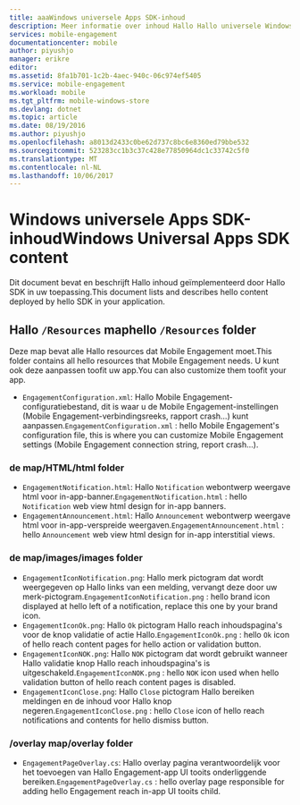 ```yaml
---
title: aaaWindows universele Apps SDK-inhoud
description: Meer informatie over inhoud Hallo Hallo universele Windows-Apps-SDK voor Azure Mobile Engagement
services: mobile-engagement
documentationcenter: mobile
author: piyushjo
manager: erikre
editor: 
ms.assetid: 8fa1b701-1c2b-4aec-940c-06c974ef5405
ms.service: mobile-engagement
ms.workload: mobile
ms.tgt_pltfrm: mobile-windows-store
ms.devlang: dotnet
ms.topic: article
ms.date: 08/19/2016
ms.author: piyushjo
ms.openlocfilehash: a8013d2433c0be62d737c8bc6e8360ed79bbe532
ms.sourcegitcommit: 523283cc1b3c37c428e77850964dc1c33742c5f0
ms.translationtype: MT
ms.contentlocale: nl-NL
ms.lasthandoff: 10/06/2017
---
```

# <a name="windows-universal-apps-sdk-content"></a><span data-ttu-id="f3e61-103">Windows universele Apps SDK-inhoud</span><span class="sxs-lookup"><span data-stu-id="f3e61-103">Windows Universal Apps SDK content</span></span>
<span data-ttu-id="f3e61-104">Dit document bevat en beschrijft Hallo inhoud geïmplementeerd door Hallo SDK in uw toepassing.</span><span class="sxs-lookup"><span data-stu-id="f3e61-104">This document lists and describes hello content deployed by hello SDK in your application.</span></span>

## <a name="hello-resources-folder"></a><span data-ttu-id="f3e61-105">Hallo `/Resources` map</span><span class="sxs-lookup"><span data-stu-id="f3e61-105">hello `/Resources` folder</span></span>
<span data-ttu-id="f3e61-106">Deze map bevat alle Hallo resources dat Mobile Engagement moet.</span><span class="sxs-lookup"><span data-stu-id="f3e61-106">This folder contains all hello resources that Mobile Engagement needs.</span></span> <span data-ttu-id="f3e61-107">U kunt ook deze aanpassen toofit uw app.</span><span class="sxs-lookup"><span data-stu-id="f3e61-107">You can also customize them toofit your app.</span></span>

* <span data-ttu-id="f3e61-108">`EngagementConfiguration.xml`: Hallo Mobile Engagement-configuratiebestand, dit is waar u de Mobile Engagement-instellingen (Mobile Engagement-verbindingsreeks, rapport crash...) kunt aanpassen.</span><span class="sxs-lookup"><span data-stu-id="f3e61-108">`EngagementConfiguration.xml` : hello Mobile Engagement's configuration file, this is where you can customize Mobile Engagement settings (Mobile Engagement connection string, report crash...).</span></span>

### <a name="html-folder"></a><span data-ttu-id="f3e61-109">de map/HTML</span><span class="sxs-lookup"><span data-stu-id="f3e61-109">/html folder</span></span>
* <span data-ttu-id="f3e61-110">`EngagementNotification.html`: Hallo `Notification` webontwerp weergave html voor in-app-banner.</span><span class="sxs-lookup"><span data-stu-id="f3e61-110">`EngagementNotification.html` : hello `Notification` web view html design for in-app banners.</span></span>
* <span data-ttu-id="f3e61-111">`EngagementAnnouncement.html`: Hallo `Announcement` webontwerp weergave html voor in-app-verspreide weergaven.</span><span class="sxs-lookup"><span data-stu-id="f3e61-111">`EngagementAnnouncement.html` : hello `Announcement` web view html design for in-app interstitial views.</span></span>

### <a name="images-folder"></a><span data-ttu-id="f3e61-112">de map/images</span><span class="sxs-lookup"><span data-stu-id="f3e61-112">/images folder</span></span>
* <span data-ttu-id="f3e61-113">`EngagementIconNotification.png`: Hallo merk pictogram dat wordt weergegeven op Hallo links van een melding, vervangt deze door uw merk-pictogram.</span><span class="sxs-lookup"><span data-stu-id="f3e61-113">`EngagementIconNotification.png` : hello brand icon displayed at hello left of a notification, replace this one by your brand icon.</span></span>
* <span data-ttu-id="f3e61-114">`EngagementIconOk.png`: Hallo `Ok` pictogram Hallo reach inhoudspagina's voor de knop validatie of actie Hallo.</span><span class="sxs-lookup"><span data-stu-id="f3e61-114">`EngagementIconOk.png` : hello `Ok` icon of hello reach content pages for hello action or validation button.</span></span>
* <span data-ttu-id="f3e61-115">`EngagementIconNOK.png`: Hallo `NOK` pictogram dat wordt gebruikt wanneer Hallo validatie knop Hallo reach inhoudspagina's is uitgeschakeld.</span><span class="sxs-lookup"><span data-stu-id="f3e61-115">`EngagementIconNOK.png` : hello `NOK` icon used when hello validation button of hello reach content pages is disabled.</span></span>
* <span data-ttu-id="f3e61-116">`EngagementIconClose.png`: Hallo `Close` pictogram Hallo bereiken meldingen en de inhoud voor Hallo knop negeren.</span><span class="sxs-lookup"><span data-stu-id="f3e61-116">`EngagementIconClose.png` : hello `Close` icon of hello reach notifications and contents for hello dismiss button.</span></span>

### <a name="overlay-folder"></a><span data-ttu-id="f3e61-117">/overlay map</span><span class="sxs-lookup"><span data-stu-id="f3e61-117">/overlay folder</span></span>
* <span data-ttu-id="f3e61-118">`EngagementPageOverlay.cs`: Hallo overlay pagina verantwoordelijk voor het toevoegen van Hallo Engagement-app UI tooits onderliggende bereiken.</span><span class="sxs-lookup"><span data-stu-id="f3e61-118">`EngagementPageOverlay.cs` : hello overlay page responsible for adding hello Engagement reach in-app UI tooits child.</span></span>

